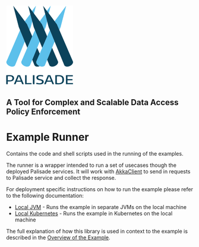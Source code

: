 <!--
 Copyright 2018-2021 Crown Copyright

 Licensed under the Apache License, Version 2.0 (the "License");
 you may not use this file except in compliance with the License.
 You may obtain a copy of the License at

     http://www.apache.org/licenses/LICENSE-2.0

 Unless required by applicable law or agreed to in writing, software
 distributed under the License is distributed on an "AS IS" BASIS,
 WITHOUT WARRANTIES OR CONDITIONS OF ANY KIND, either express or implied.
 See the License for the specific language governing permissions and
 limitations under the License.
-->
# <img src="../logos/logo.svg" width="180">

## A Tool for Complex and Scalable Data Access Policy Enforcement

# Example Runner
Contains the code and shell scripts used in the running of the examples.

The runner is a wrapper intended to run a set of usecases though the deployed Palisade services.
It will work with [AkkaClient](https://doc.akka.io/docs/akka-http/current/client-side/index.html) to send in requests to Palisade service and collect the response.  

For deployment specific instructions on how to run the example please refer to the following documentation:
- [Local JVM](../deployment-jvm/local-jvm/README.md) - Runs the example in separate JVMs on the local machine
- [Local Kubernetes](../deployment-k8s/local-k8s/README.md) - Runs the example in Kubernetes on the local machine

The full explanation of how this library is used in context to the example is described in the [Overview of the Example](./README.md).
